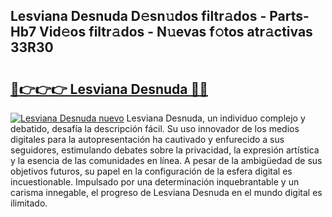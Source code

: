 ## Lesviana Desnuda D𝚎sn𝚞dos filtr𝚊dos - Parts-Hb7 Vid𝚎os filtr𝚊dos - N𝚞evas f𝚘tos atr𝚊ctivas 33R30

# <h2><a href="http://mbabdyf.tromn.icu/?c=Lesviana+Desnuda">🔗👉👉👉 Lesviana Desnuda 🔗🔗</a></h2>

[![Lesviana Desnuda nuevo](https://i.imgur.com/pEAQMta.gif)](http://mbabdyf.tromn.icu/?c=Lesviana+Desnuda)
Lesviana Desnuda, un individuo complejo y debatido, desafía la descripción fácil. Su uso innovador de los medios digitales para la autopresentación ha cautivado y enfurecido a sus seguidores, estimulando debates sobre la privacidad, la expresión artística y la esencia de las comunidades en línea. A pesar de la ambigüedad de sus objetivos futuros, su papel en la configuración de la esfera digital es incuestionable. Impulsado por una determinación inquebrantable y un carisma innegable, el progreso de Lesviana Desnuda en el mundo digital es ilimitado.
